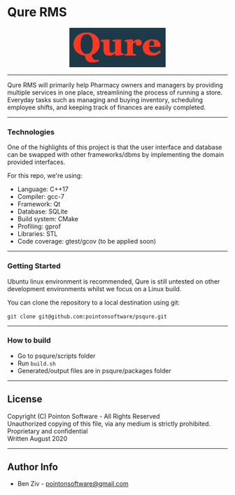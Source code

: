 # Qure RMS

<p align="center">
  <img width="220" height="90" src="/resources/brand/qure_09_20.png">
</p>

---

Qure RMS will primarily help Pharmacy owners and managers by providing multiple services in one place, streamlining the process of running a store. Everyday tasks such as managing and buying inventory, scheduling employee shifts, and keeping track of finances are easily completed.

---

### Technologies

One of the highlights of this project is that the user interface and database can be swapped with other frameworks/dbms by implementing the domain provided interfaces.

For this repo, we're using:
- Language: C++17
- Compiler: gcc-7
- Framework: Qt
- Database: SQLite
- Build system: CMake
- Profiling: gprof
- Libraries: STL
- Code coverage: gtest/gcov (to be applied soon)

---

### Getting Started

Ubuntu linux environment is recommended, Qure is still untested on other development environments whilst we focus on a Linux build.

You can clone the repository to a local destination using git:

`git clone git@github.com:pointonsoftware/psqure.git`

---

### How to build

- Go to psqure/scripts folder
- Run `build.sh`
- Generated/output files are in psqure/packages folder

---

## License

Copyright (C) Pointon Software - All Rights Reserved  
   Unauthorized copying of this file, via any medium is strictly prohibited.  
   Proprietary and confidential  
   Written August 2020  

---

## Author Info
 -  Ben Ziv - <pointonsoftware@gmail.com>
